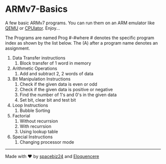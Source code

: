 # ARMv7-Basics

A few basic ARMv7 programs. You can run them on an ARM emulator like [QEMU](https://www.qemu.org/) or [CPUlator](https://cpulator.01xz.net/?sys=arm). Enjoy...

The Programs are named Prog #-#where # denotes the specific program index as shown by the list below. The (A) after a program name denotes an assignment.

1. Data Transfer instructions
    1. Block transfer of 1 word in memory
1. Arithmetic Operations
	1. Add and subtract 2, 2 words of data
1. Bit Manipulation Instructions
	1. Check if the given data is even or odd
	1. Check if the given data is positive or negative
	1. Find the number of 1's and 0's in the given data
	1. Set bit, clear bit and test bit
1. Loop Instructions
	1. Bubble Sorting
1. Factorial
	1. Without recurrsion
	1. With recurrsion
	1. Using lookup table
1. Special Instructions
	1. Changing processor mode
___
Made with :heart: by [spacebiz24](https://github.com/spacebiz24) and [Eloquencere](https://github.com/Eloquencere)

